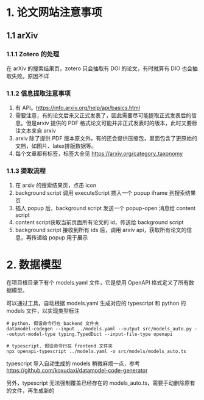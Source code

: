 # 1. 论文网站注意事项
## 1.1 arXiv
### 1.1.1 Zotero 的处理
在 arXiv 的搜索结果页，zotero 只会抽取有 DOI 的论文，有时就算有 DIO 也会抽取失败。原因不详
### 1.1.2 信息提取注意事项
1. 有 API。https://info.arxiv.org/help/api/basics.html
2. 需要注意，有的论文后来又正式发表了，因此需要尽可能提取正式发表后的信息。但是arxiv 提供的 PDF 格式论文可能并非正式发表时的版本，此时又要标注文本来自 arxiv
3. arxiv 除了提供 PDF 版本原文外，有的还会提供压缩包，里面包含了更原始的文档，如图片、latex排版数据等。
4. 每个文章都有标签，标签大全见 https://arxiv.org/category_taxonomy
### 1.1.3 提取流程
1. 在 arxiv 的搜索结果页，点击 icon
2. background script 调用 executeScript 插入一个 popup iframe 到搜索结果页
3. 插入 popup 后，background script 发送一个 popup-open 消息给 content script
4. content script获取当前页面所有论文的 id，传送给 background script
5. background script 接收到所有 ids 后，调用 arxiv api，获取所有论文的信息，再传递给 popup 用于展示
# 2. 数据模型
在项目根目录下有个 models.yaml 文件，它是使用 OpenAPI 格式定义了所有数据模型。

可以通过工具，自动根据 models.yaml 生成对应的 typescript 和 python 的 models 文件，以实现类型标注

```shell
# python. 假设命令行在 backend 文件夹
datamodel-codegen --input ../models.yaml --output src/models_auto.py --output-model-type typing.TypedDict --input-file-type openapi

# typescript. 假设命令行在 frontend 文件夹
npx openapi-typescript ../models.yaml -o src/models/models_auto.ts
```
typescript 导入自动生成的 models 稍微麻烦一点，参考 https://github.com/koxudaxi/datamodel-code-generator

另外，typescript 无法强制覆盖已经存在的 models_auto.ts，需要手动删除原有的文件，再生成新的
